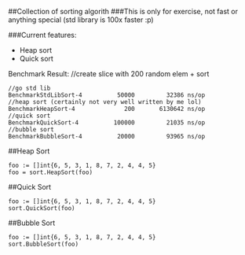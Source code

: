 ##Collection of sorting algorith
###This is only for exercise, not fast or anything special (std library is 100x faster :p)

###Current features:
- Heap sort
- Quick sort

Benchmark Result: //create slice with 200 random elem + sort
```
//go std lib
BenchmarkStdLibSort-4   	   50000	     32386 ns/op
//heap sort (certainly not very well written by me lol)
BenchmarkHeapSort-4     	     200	   6130642 ns/op
//quick sort
BenchmarkQuickSort-4    	  100000	     21035 ns/op
//bubble sort
BenchmarkBubbleSort-4   	   20000	     93965 ns/op
```

##Heap Sort
```
foo := []int{6, 5, 3, 1, 8, 7, 2, 4, 4, 5}
foo = sort.HeapSort(foo)
```

##Quick Sort
```
foo := []int{6, 5, 3, 1, 8, 7, 2, 4, 4, 5}
sort.QuickSort(foo)
```

##Bubble Sort
```
foo := []int{6, 5, 3, 1, 8, 7, 2, 4, 4, 5}
sort.BubbleSort(foo)
```
